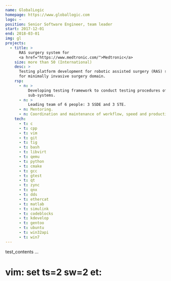 ```yaml
---
name: GlobalLogic
homepage: https://www.globallogic.com
logo: ~
position: Senior Software Engineer, team leader
start: 2017-12-01
end: 2018-03-01
img: gl
projects:
  - title: >
      RAS surgery system for
      <a href="https://www.medtronic.com/">Medtronic</a>
    size: more than 50 (International)
    desc: >
      Testing platform development for robotic assisted surgery (RAS) solution
      for minimally invasive surgery domain.
    rsp:
      - n: >
          Developing testing framework to conduct testing procedures of crucial
          sub-systems.
      - n: >
          Leading team of 6 people: 3 SSDE and 3 STE.
      - n: Mentoring.
      - n: Coordination and maintenance of workflow, speed and productiveness.
    tech:
      - t: c
      - t: cpp
      - t: vim
      - t: git
      - t: tig
      - t: bash
      - t: libvirt
      - t: qemu
      - t: python
      - t: cmake
      - t: gcc
      - t: gtest
      - t: qt
      - t: zync
      - t: qnx
      - t: dds
      - t: ethercat
      - t: matlab
      - t: simulink
      - t: codeblocks
      - t: kdevelop
      - t: gentoo
      - t: ubuntu
      - t: win32api
      - t: win7
---
```

test_contents
...
# vim: set ts=2 sw=2 et:
